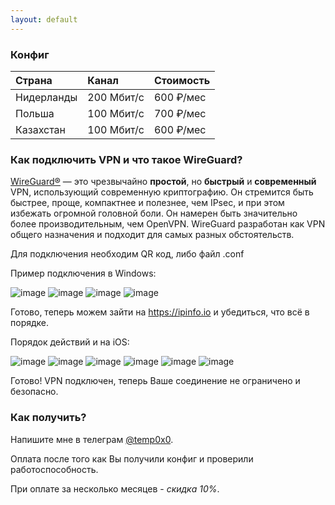 ```yaml
---
layout: default
---
```

### Конфиг

| Страна       | Канал             | Стоимость |
|:-------------|:------------------|:----------|
| Нидерланды   | 200 Мбит/с        | 600 ₽/мес |
| Польша       | 100 Мбит/с        | 700 ₽/мес |
| Казахстан    | 100 Мбит/с        | 600 ₽/мес |

### Как подключить VPN и что такое WireGuard?


[WireGuard®](https://www.wireguard.com/#license) — это чрезвычайно **простой**, но **быстрый** и **современный** VPN, использующий современную криптографию. Он стремится быть быстрее, проще, компактнее и полезнее, чем IPsec, и при этом избежать огромной головной боли. Он намерен быть значительно более производительным, чем OpenVPN. WireGuard разработан как VPN общего назначения и подходит для самых разных обстоятельств.

Для подключения необходим QR код, либо файл .conf

Пример подключения в Windows:

![image](https://github.com/user-attachments/assets/65a40cc3-d395-4796-9181-5f14272f7acd)
![image](https://github.com/user-attachments/assets/efde1beb-5b06-41e6-beb6-c111cf93c300)
![image](https://github.com/user-attachments/assets/88d952a4-e299-423d-9f53-6563a25623e5)
![image](https://github.com/user-attachments/assets/10f98e34-fd54-4ac8-94fd-fe84011bd62e)

Готово, теперь можем зайти на https://ipinfo.io и убедиться, что всё в порядке.

Порядок действий и на iOS:

![image](https://github.com/user-attachments/assets/df8fc72c-9576-4f8d-9076-ebfeb61fe38a)
![image](https://github.com/user-attachments/assets/5eea61fa-7083-4eea-924f-cdb46263e0a8)
![image](https://github.com/user-attachments/assets/93fee88e-5e7b-4dcd-ad2c-2fb601c179dd)
![image](https://github.com/user-attachments/assets/e4993df9-403b-4143-9dc0-c434b046f66b)
![image](https://github.com/user-attachments/assets/f5fd2185-f20b-4e73-b43f-4d6997421c54)
![image](https://github.com/user-attachments/assets/4dd9231a-042f-4a85-b3c2-772c3a65bf1f)

Готово! VPN подключен, теперь Ваше соединение не ограничено и безопасно.

### Как получить?
Напишите мне в телеграм [@temp0x0](https://t.me/temp0x0).

Оплата после того как Вы получили конфиг и проверили работоспособность.

При оплате за несколько месяцев - _скидка 10%_.
